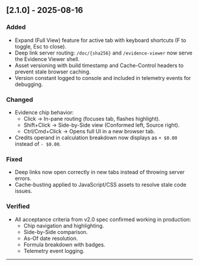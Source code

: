 ## [2.1.0] - 2025-08-16
### Added
- Expand (Full View) feature for active tab with keyboard shortcuts (F to toggle, Esc to close).
- Deep link server routing: `/doc/{sha256}` and `/evidence-viewer` now serve the Evidence Viewer shell.
- Asset versioning with build timestamp and Cache-Control headers to prevent stale browser caching.
- Version constant logged to console and included in telemetry events for debugging.

### Changed
- Evidence chip behavior:
  - Click → In-pane routing (focuses tab, flashes highlight).
  - Shift+Click → Side-by-Side view (Conformed left, Source right).
  - Ctrl/Cmd+Click → Opens full UI in a new browser tab.
- Credits operand in calculation breakdown now displays as `+ $0.00` instead of `- $0.00`.

### Fixed
- Deep links now open correctly in new tabs instead of throwing server errors.
- Cache-busting applied to JavaScript/CSS assets to resolve stale code issues.

### Verified
- All acceptance criteria from v2.0 spec confirmed working in production:
  - Chip navigation and highlighting.
  - Side-by-Side comparison.
  - As-Of date resolution.
  - Formula breakdown with badges.
  - Telemetry event logging.

---
